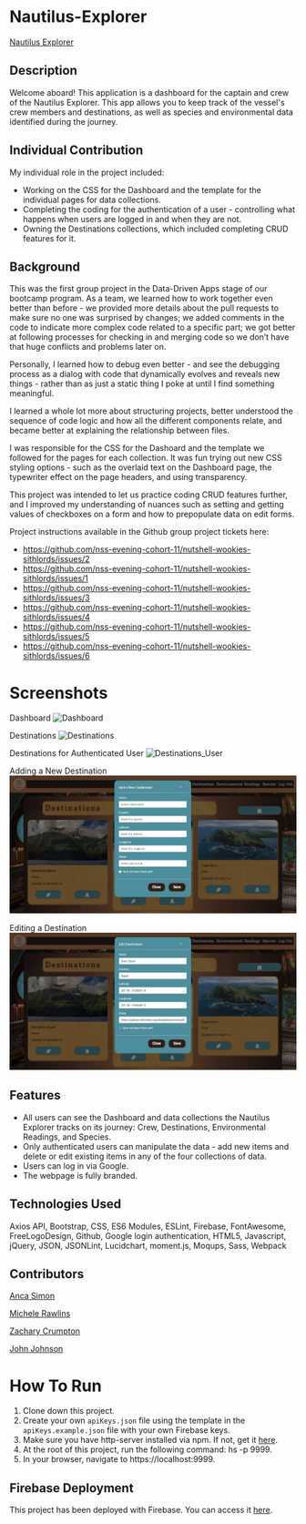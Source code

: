 # Nautilus-Explorer

[Nautilus Explorer](https://nautilus-explorer.firebaseapp.com/)

## Description

Welcome aboard! This application is a dashboard for the captain and crew of the Nautilus Explorer. This app allows you to keep track of the vessel's crew members and destinations, as well as species and environmental data identified during the journey.

## Individual Contribution
My individual role in the project included:
* Working on the CSS for the Dashboard and the template for the individual pages for data collections.
* Completing the coding for the authentication of a user - controlling what happens when users are logged in and when they are not. 
* Owning the Destinations collections, which included completing CRUD features for it. 

## Background
This was the first group project in the Data-Driven Apps stage of our bootcamp program. 
As a team, we learned how to work together even better than before - we provided more details about the pull requests to make sure no one was surprised by changes; we added comments in the code to indicate more complex code related to a specific part; we got better at following processes for checking in and merging code so we don’t have that huge conflicts and problems later on. 

Personally, I learned how to debug even better - and see the debugging process as a dialog with code that dynamically evolves and reveals new things - rather than as just a static thing I poke at until I find something meaningful. 

I learned a whole lot more about structuring projects, better understood the sequence of code logic and how all the different components relate, and became better at explaining the relationship between files. 

I was responsible for the CSS for the Dashoard and the template we followed for the pages for each collection. It was fun trying out new CSS styling options - such as the overlaid text on the Dashboard page, the typewriter effect on the page headers, and using transparency. 

This project was intended to let us practice coding CRUD features further, and I improved my understanding of nuances such as setting and getting values of checkboxes on a form and how to prepopulate data on edit forms.

Project instructions available in the Github group project tickets here: 
* https://github.com/nss-evening-cohort-11/nutshell-wookies-sithlords/issues/2
* https://github.com/nss-evening-cohort-11/nutshell-wookies-sithlords/issues/1
* https://github.com/nss-evening-cohort-11/nutshell-wookies-sithlords/issues/3
* https://github.com/nss-evening-cohort-11/nutshell-wookies-sithlords/issues/4
* https://github.com/nss-evening-cohort-11/nutshell-wookies-sithlords/issues/5
* https://github.com/nss-evening-cohort-11/nutshell-wookies-sithlords/issues/6

# Screenshots
Dashboard
![Dashboard](./screenshots-nautilus/dashboard.png)

Destinations
![Destinations](./screenshots-nautilus/destinations.png)

Destinations for Authenticated User
![Destinations_User](./screenshots-nautilus/destinations_user.png)

Adding a New Destination
![Destination_Add](./screenshots-nautilus/destination_add.png)

Editing a Destination
![Destination_Edit](./screenshots-nautilus/destination_edit.png)

## Features
* All users can see the Dashboard and data collections the Nautilus Explorer tracks on its journey: Crew, Destinations, Environmental Readings, and Species. 
* Only authenticated users can manipulate the data - add new items and delete or edit existing items in any of the four collections of data. 
* Users can log in via Google.
* The webpage is fully branded. 


## Technologies Used
Axios API, Bootstrap, CSS, ES6 Modules, ESLint, Firebase, FontAwesome, FreeLogoDesign, Github, Google login authentication, HTML5, Javascript, jQuery, JSON, JSONLint, Lucidchart, moment.js, Moqups, Sass, Webpack

## Contributors
 [Anca Simon](https://github.com/ancasimon)

 [Michele Rawlins](https://github.com/Michele-Rawlins)

 [Zachary Crumpton](https://github.com/ZacCrumpton)

 [John Johnson](https://github.com/John-Ryan-Johnson)

 # How To Run
1. Clone down this project.
1. Create your own `apiKeys.json` file using the template in the `apiKeys.example.json` file with your own Firebase keys.
1. Make sure you have http-server installed via npm. If not, get it [here](https://www.npmjs.com/package/http-server).
1. At the root of this project, run the following command: hs -p 9999.
1. In your browser, navigate to https://localhost:9999.


## Firebase Deployment
This project has been deployed with Firebase. 
You can access it [here](https://ancanautilus.web.app/). 
